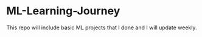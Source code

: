 # ML-Learning-Journey
This repo will include basic ML projects that I done and I will update weekly.
